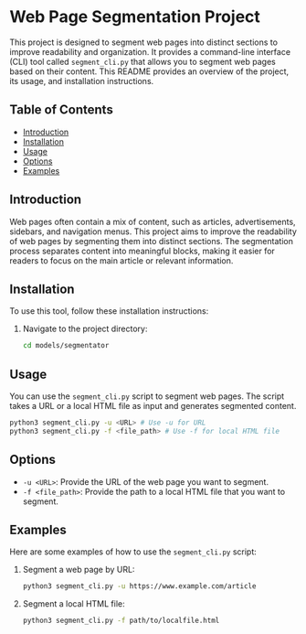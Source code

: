 # Web Page Segmentation Project

This project is designed to segment web pages into distinct sections to improve readability and organization. It provides a command-line interface (CLI) tool called `segment_cli.py` that allows you to segment web pages based on their content. This README provides an overview of the project, its usage, and installation instructions.

## Table of Contents

- [Introduction](#introduction)
- [Installation](#installation)
- [Usage](#usage)
- [Options](#options)
- [Examples](#examples)

## Introduction

Web pages often contain a mix of content, such as articles, advertisements, sidebars, and navigation menus. This project aims to improve the readability of web pages by segmenting them into distinct sections. The segmentation process separates content into meaningful blocks, making it easier for readers to focus on the main article or relevant information.

## Installation

To use this tool, follow these installation instructions:

1. Navigate to the project directory:

   ```bash
   cd models/segmentator
   ```


## Usage

You can use the `segment_cli.py` script to segment web pages. The script takes a URL or a local HTML file as input and generates segmented content.

```bash
python3 segment_cli.py -u <URL> # Use -u for URL
python3 segment_cli.py -f <file_path> # Use -f for local HTML file
```

## Options

- `-u <URL>`: Provide the URL of the web page you want to segment.
- `-f <file_path>`: Provide the path to a local HTML file that you want to segment.

## Examples

Here are some examples of how to use the `segment_cli.py` script:

1. Segment a web page by URL:

   ```bash
   python3 segment_cli.py -u https://www.example.com/article
   ```

2. Segment a local HTML file:

   ```bash
   python3 segment_cli.py -f path/to/localfile.html
   ```